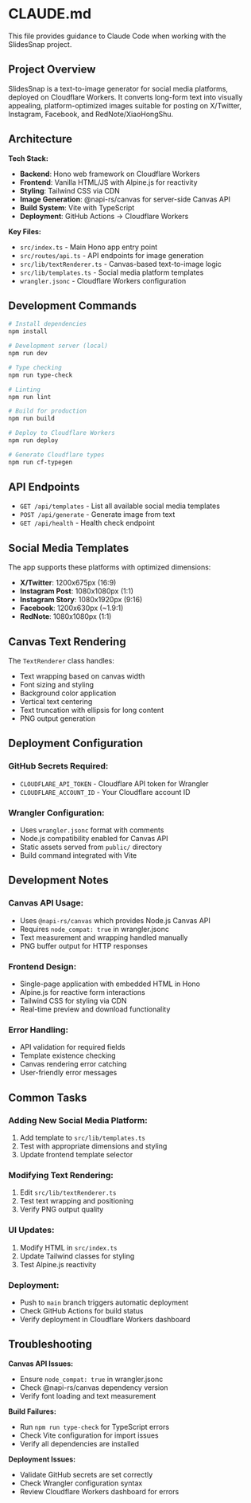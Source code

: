 # CLAUDE.md

This file provides guidance to Claude Code when working with the SlidesSnap project.

## Project Overview

SlidesSnap is a text-to-image generator for social media platforms, deployed on Cloudflare Workers. It converts long-form text into visually appealing, platform-optimized images suitable for posting on X/Twitter, Instagram, Facebook, and RedNote/XiaoHongShu.

## Architecture

**Tech Stack:**
- **Backend**: Hono web framework on Cloudflare Workers
- **Frontend**: Vanilla HTML/JS with Alpine.js for reactivity
- **Styling**: Tailwind CSS via CDN
- **Image Generation**: @napi-rs/canvas for server-side Canvas API
- **Build System**: Vite with TypeScript
- **Deployment**: GitHub Actions → Cloudflare Workers

**Key Files:**
- `src/index.ts` - Main Hono app entry point
- `src/routes/api.ts` - API endpoints for image generation
- `src/lib/textRenderer.ts` - Canvas-based text-to-image logic
- `src/lib/templates.ts` - Social media platform templates
- `wrangler.jsonc` - Cloudflare Workers configuration

## Development Commands

```bash
# Install dependencies
npm install

# Development server (local)
npm run dev

# Type checking
npm run type-check

# Linting
npm run lint

# Build for production
npm run build

# Deploy to Cloudflare Workers
npm run deploy

# Generate Cloudflare types
npm run cf-typegen
```

## API Endpoints

- `GET /api/templates` - List all available social media templates
- `POST /api/generate` - Generate image from text
- `GET /api/health` - Health check endpoint

## Social Media Templates

The app supports these platforms with optimized dimensions:
- **X/Twitter**: 1200x675px (16:9)
- **Instagram Post**: 1080x1080px (1:1)
- **Instagram Story**: 1080x1920px (9:16)
- **Facebook**: 1200x630px (~1.9:1)
- **RedNote**: 1080x1080px (1:1)

## Canvas Text Rendering

The `TextRenderer` class handles:
- Text wrapping based on canvas width
- Font sizing and styling
- Background color application
- Vertical text centering
- Text truncation with ellipsis for long content
- PNG output generation

## Deployment Configuration

### GitHub Secrets Required:
- `CLOUDFLARE_API_TOKEN` - Cloudflare API token for Wrangler
- `CLOUDFLARE_ACCOUNT_ID` - Your Cloudflare account ID

### Wrangler Configuration:
- Uses `wrangler.jsonc` format with comments
- Node.js compatibility enabled for Canvas API
- Static assets served from `public/` directory
- Build command integrated with Vite

## Development Notes

### Canvas API Usage:
- Uses `@napi-rs/canvas` which provides Node.js Canvas API
- Requires `node_compat: true` in wrangler.jsonc
- Text measurement and wrapping handled manually
- PNG buffer output for HTTP responses

### Frontend Design:
- Single-page application with embedded HTML in Hono
- Alpine.js for reactive form interactions
- Tailwind CSS for styling via CDN
- Real-time preview and download functionality

### Error Handling:
- API validation for required fields
- Template existence checking
- Canvas rendering error catching
- User-friendly error messages

## Common Tasks

### Adding New Social Media Platform:
1. Add template to `src/lib/templates.ts`
2. Test with appropriate dimensions and styling
3. Update frontend template selector

### Modifying Text Rendering:
1. Edit `src/lib/textRenderer.ts`
2. Test text wrapping and positioning
3. Verify PNG output quality

### UI Updates:
1. Modify HTML in `src/index.ts`
2. Update Tailwind classes for styling
3. Test Alpine.js reactivity

### Deployment:
- Push to `main` branch triggers automatic deployment
- Check GitHub Actions for build status
- Verify deployment in Cloudflare Workers dashboard

## Troubleshooting

**Canvas API Issues:**
- Ensure `node_compat: true` in wrangler.jsonc
- Check @napi-rs/canvas dependency version
- Verify font loading and text measurement

**Build Failures:**
- Run `npm run type-check` for TypeScript errors
- Check Vite configuration for import issues
- Verify all dependencies are installed

**Deployment Issues:**
- Validate GitHub secrets are set correctly
- Check Wrangler configuration syntax
- Review Cloudflare Workers dashboard for errors